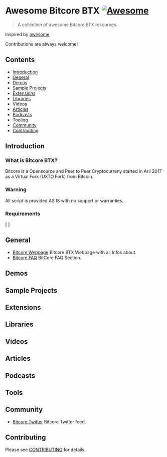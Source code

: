 # Awesome Bitcore BTX [![Awesome](https://awesome.re/badge.svg)](https://awesome.re)

> A collection of awesome Bitcore BTX resources.

Inspired by [awesome](https://github.com/sindresorhus/awesome).

Contributions are always welcome! 

## Contents
* [Introduction](#introduction)
* [General](#general)
* [Demos](#demos)
* [Sample Projects](#sample-projects)
* [Extensions](#extensions)
* [Libraries](#libraries)
* [Videos](#videos)
* [Articles](#articles)
* [Podcasts](#podcasts)
* [Tooling](#tooling)
* [Community](#community)
* [Contributing](#contributing)

## Introduction
### What is Bitcore BTX?
Bitcore is a Opensource and Peer to Peer Cryptocurreny started in Aril 2017 as a Virtual Fork (UXTO Fork) from Bitcoin.

### Warning
All script is provided AS IS with no support or warranties.

### Requirements
[ ]

## General
* [Bitcore Webpage](https://bitcore.cc/) Bitcore BTX Webpage with all Infos about.
* [Bitcore FAQ](https://bitcore.cc/faq/) BitCore FAQ Section.

## Demos

## Sample Projects

## Extensions

## Libraries

## Videos

## Articles
  
## Podcasts

## Tools
  
## Community
* [Bitcore Twitter](https://twitter.com/Bitcore_BTX) Bitcore Twitter feed.

## Contributing
Please see [CONTRIBUTING](https://github.com/AdrienTorris/awesome-blazor/blob/master/contributing.md) for details.
